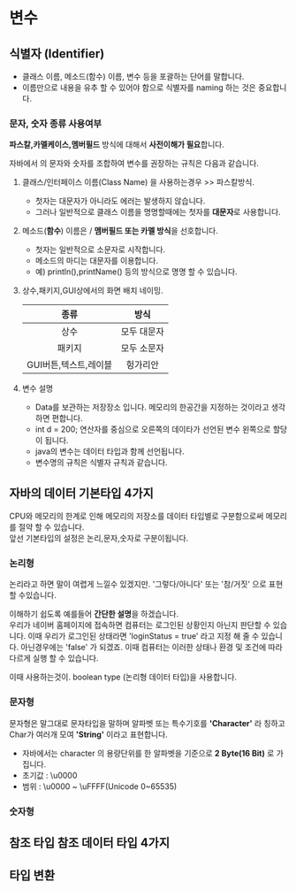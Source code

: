 # 변수 

## 식별자 (Identifier)
- 클래스 이름, 메소드(함수) 이름, 변수 등을 포괄하는 단어를 말합니다.
- 이름만으로 내용을 유추 할 수 있어야 함으로 식별자를 naming 하는 것은 중요합니다.

### 문자, 숫자 종류 사용여부

**파스칼,카멜케이스,멤버필드** 방식에 대해서 **사전이해가 필요**합니다.


자바에서 의 문자와 숫자를 조합하여 변수를 권장하는 규칙은 다음과 같습니다.

1. 클래스/인터페이스 이름(Class Name) 을 사용하는경우 >> 파스칼방식.
    - 첫자는 대문자가 아니라도 에러는 발생하지 않습니다.
    - 그러나 일반적으로 클래스 이름을 명명할때에는 첫자를 **대문자**로 사용합니다.  
2. 메소드(**함수**) 이름은 / **멤버필드 또는 카멜 방식**을 선호합니다.
   - 첫자는 일반적으로 소문자로 시작합니다.
   - 메소드의 마디는 대문자를 이용합니다.
   - 예) println(),printName() 등의 방식으로 명명 할 수 있습니다.
3. 상수,패키지,GUI상에서의 화면 배치 네이밍.

    |종류|   방식    |
    |:-------:|:--------:|
    |상수| 모두 대문자  |
    |패키지| 모두 소문자  |
    |GUI버튼,텍스트,레이블|  헝가리안   |

5. 변수 설명
   - Data를 보관하는 저장장소 입니다. 메모리의 한공간을 지정하는 것이라고 생각하면 편합니다.
   - int d = 200; 연산자를 중심으로 오른쪽의 데이타가 선언된 변수 왼쪽으로 할당이 됩니다.
   - java의 변수는 데이터 타입과 함께 선언됩니다.
   - 변수명의 규칙은 식별자 규칙과 같습니다.



## 자바의 데이터 기본타입 4가지
CPU와 메모리의 한계로 인해 메모리의 저장소를 데이터 타입별로 구분함으로써 메모리를 절약 할 수 있습니다.  
앞선 기본타입의 설정은 논리,문자,숫자로 구분이됩니다.

### 논리형
논리라고 하면 말이 여렵게 느낄수 있겠지만. '그렇다/아니다' 또는 '참/거짓' 으로 표현 할 수있습니다.  

이해하기 쉽도록 예를들어 **간단한 설명**을  하겠습니다.  
우리가 네이버 홈페이지에 접속하면 컴퓨터는 로그인된 상황인지 아닌지 판단할 수 있습니다.
이때 우리가 로그인된 상태라면 'loginStatus = true' 라고 지정 해 줄 수 있습니다.
아닌경우에는 'false' 가 되겠죠. 이때 컴퓨터는 이러한 상태나 환경 및 조건에 따라 다르게 실행 할 수 있습니다.

이때 사용하는것이. boolean type (논리형 데이터 타입)을 사용합니다.

### 문자형
문자형은 말그대로 문자타입을 말하며 알파벳 또는 특수기호를 **'Character'** 라 칭하고 Char가 여러개 모여 **'String'** 이라고 표현합니다.

- 자바에서는 character 의 용량단위를 한 알파벳을 기준으로 **2 Byte(16 Bit)** 로 가집니다.
- 초기값 : \u0000
- 범위 : \u0000 ~ \uFFFF(Unicode 0~65535)

### 숫자형




## 참조 타입 참조 데이터 타입 4가지

## 타입 변환


